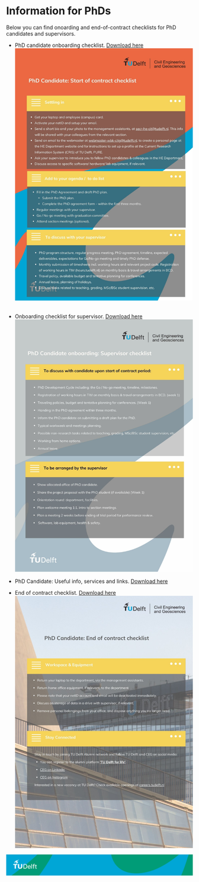 # Information for PhDs 

Below you can find onoarding and end-of-contract checklists for PhD candidates and supervisors.

- PhD candidate onboarding checklist. [Download here](./Appendices/candidate_checklist.pdf)
  ![](./Appendices/candidate_checklist.jpg)
  <br>
  <br> 
- Onboarding checklist for supervisor. [Download here](./Appendices/supervisor_checklist.pdf) <!-- Note: this file is also referenced in the hiring of PhD/Postdocs, step 4.2 -->
  ![](./Appendices/supervisor_checklist.jpg)

- PhD Candidate: Useful info, services and links. [Download here](./Appendices/phd_useful_info.pdf)
  
- End of contract checklist. [Download here](./Appendices/offboarding_checklist.pdf)
  ![](./Appendices/offboarding_checklist.jpg)



![footer](../../figures/footer-tudelft.jpg)


